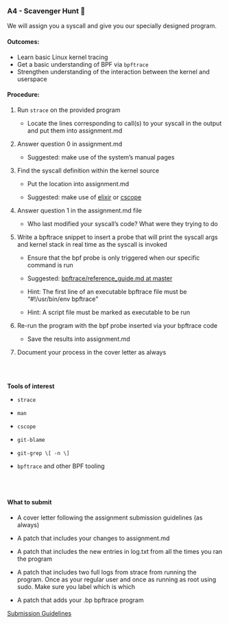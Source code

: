 ### A4 - Scavenger Hunt 🔎

We will assign you a syscall and give you our specially designed program.

#### Outcomes:

* Learn basic Linux kernel tracing
* Get a basic understanding of BPF via `bpftrace`
* Strengthen understanding of the interaction between the kernel and userspace

#### Procedure:

1. Run `strace` on the provided program

	 * Locate the lines corresponding to call(s) to your syscall in the output and put them into assignment.md

2. Answer question 0 in assignment.md

	* Suggested: make use of the system’s manual pages

3. Find the syscall definition within the kernel source

	* Put the location into assignment.md

	* Suggested: make use of [elixir](https://elixir.bootlin.com/) or [cscope](http://cscope.sourceforge.net/)

4. Answer question 1 in the assignment.md file

	* Who last modified your syscall’s code? What were they trying to do

5. Write a bpftrace snippet to insert a probe that will print the syscall args and kernel stack in real time as the syscall is invoked

	* Ensure that the bpf probe is only triggered when our specific command is run

	* Suggested: [bpftrace/reference_guide.md at master](https://github.com/iovisor/bpftrace/blob/master/docs/reference_guide.md#5-str-strings)

	* Hint: The first line of an executable bpftrace file must be “#!/usr/bin/env bpftrace”

	* Hint: A script file must be marked as executable to be run

6. Re-run the program with the bpf probe inserted via your bpftrace code

	* Save the results into assignment.md

7. Document your process in the cover letter as always

<br></br>


**Tools of interest**

* `strace`

* `man`

* `cscope`

* `git-blame`

* `git-grep \[ -n \]`

* `bpftrace` and other BPF tooling

<br></br>

#### What to submit

* A cover letter following the assignment submission guidelines (as always)

* A patch that includes your changes to assignment.md

* A patch that includes the new entries in log.txt from all the times you ran the program

* A patch that includes two full logs from strace from running the program. Once as your regular user and once as running as root using sudo. Make sure you label which is which

* A patch that adds your .bp bpftrace program

[Submission Guidelines](submission_guidelines.html)
